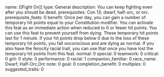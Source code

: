 name: [[Fight On]]
type: General
description: You can keep fighting even after you should be dead.
prerequisites: Con 13; dwarf, half-orc, or orc.
prerequisite_feats: 0
benefit: Once per day, you can gain a number of temporary hit points equal to your Constitution modifier. You can activate this feat as an immediate action when reduced to 0 or fewer hit points. You can use this feat to prevent yourself from dying. These temporary hit points last for 1 minute. If your hit points drop below 0 due to the loss of these temporary hit points, you fall unconscious and are dying as normal. If you also have the ferocity racial trait, you can use that once you have lost the temporary hit points from this feat.
normal: 0
special: 0
teamwork: 0
critical: 0
grit: 0
style: 0
performance: 0
racial: 1
companion_familiar: 0
race_name: Dwarf, Half-Orc,Orc
note: 0
goal: 0
completion_benefit: 0
multiples: 0
suggested_traits: 0
